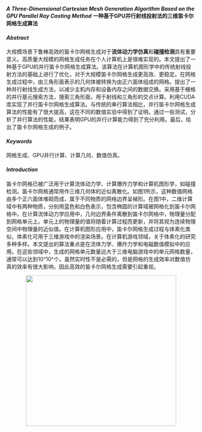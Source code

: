 ***A Three-Dimensional Cartesian Mesh Generation Algorithm Based on the GPU Parallel Ray Casting Method***
**一种基于GPU并行射线投射法的三维笛卡尔网格生成算法**

#### *Abstract*

大规模场景下鲁棒高效的笛卡尔网格生成对于**流体动力学仿真**和**碰撞检测**具有重要意义。高质量大规模的网格生成任务在个人计算机上是很难实现的。本文提出了一种基于GPU的并行笛卡尔网格生成算法。该算法在计算机图形学中的传统射线投射方法的基础上进行了优化，对于大规模笛卡尔网格生成更高效、更稳定。在网格生成过程中，由三角形面表示的几何体被转换为由正六面体组成的网格。提出了一种并行射线生成方法，以减少主机内存和设备内存之间的数据交换。采用基于栅格的并行基元搜索方法，搜索三角形面，用于射线和三角形的交点计算。利用CUDA库实现了并行笛卡尔网格生成算法。与传统的串行算法相比，并行笛卡尔网格生成算法的性能有了很大提高，这在不同的数值实验中得到了证明。通过一些测试，分析了并行算法的性能，结果表明GPU的并行计算能力得到了充分利用。最后，给出了笛卡尔网格生成的例子。

#### *Keywords*

网格生成、GPU并行计算、计算几何、数值仿真。

#### *Introduction*

笛卡尔网格已被广泛用于计算流体动力学、计算爆炸力学和计算机图形学，如碰撞检测。笛卡尔网格通常用作三维几何体的近似离散化。如图1所示，这种数值网格由多个正六面体堆砌而成，属于不同物质的网格边界呈梯形。在图1中，二维计算域中有两种物质，分别用蓝色和白色表示，包含椭圆的计算域被网格化到笛卡尔网格中。在计算流体动力学应用中，几何边界条件离散到笛卡尔网格中，物理量分配到网格单元上。单元上的物理量的值将随着计算过程而更新，并将其视为连续物理空间中物理量的近似值。在计算机图形应用中，笛卡尔网格生成过程与体素化类似，体素化可用于三维游戏中的渲染场景。在计算机游戏领域，关于体素化的研究多种多样。本文提出的算法重点是在流体力学、爆炸力学和电磁数值模拟中的应用。在这些领域中，生成的网格单元数量远大于三维电脑游戏中的单元网格数量，通常可以达到10^10^个。虽然实时性不是必需的，但是网格的生成效率对数值仿真的效率有很大影响，因此高效的笛卡尔网格生成需要引起重视。

<div align=center><img width="400" src="/figure1.png"></div> 

